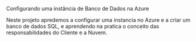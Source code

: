 Configurando uma instância de Banco de Dados na Azure

Neste projeto apredemos a configurar uma instancia no Azure e a criar um banco de dados SQL, e aprendendo na pratica o conceito das responsabilidades do Cliente e a Nuvem.
